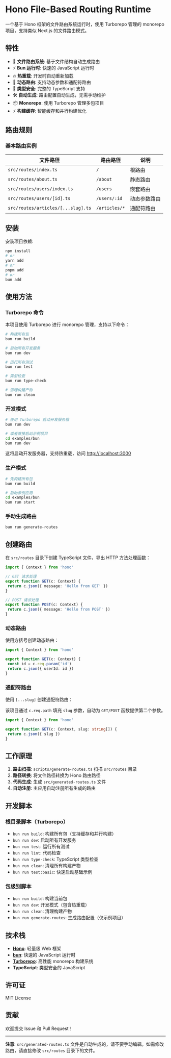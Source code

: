 # Hono File-Based Routing Runtime

一个基于 Hono 框架的文件路由系统运行时，使用 Turborepo 管理的 monorepo 项目，支持类似 Next.js 的文件路由模式。

## 特性

- 🚀 **文件路由系统**: 基于文件结构自动生成路由
- ⚡ **Bun 运行时**: 快速的 JavaScript 运行时
- 🔥 **热重载**: 开发时自动重新加载
- 📁 **动态路由**: 支持动态参数和通配符路由
- 🎯 **类型安全**: 完整的 TypeScript 支持
- 🛠️ **自动生成**: 路由配置自动生成，无需手动维护
- 📦 **Monorepo**: 使用 Turborepo 管理多包项目
- ⚡ **构建缓存**: 智能缓存和并行构建优化

## 路由规则

### 基本路由实例

| 文件路径                           | 路由路径      | 说明         |
| ---------------------------------- | ------------- | ------------ |
| `src/routes/index.ts`              | `/`           | 根路由       |
| `src/routes/about.ts`              | `/about`      | 静态路由     |
| `src/routes/users/index.ts`        | `/users`      | 嵌套路由     |
| `src/routes/users/[id].ts`         | `/users/:id`  | 动态参数路由 |
| `src/routes/articles/[...slug].ts` | `/articles/*` | 通配符路由   |

## 安装

安装项目依赖:

```bash
npm install
# or
yarn add
# or
pnpm add
# or
bun add
```

## 使用方法

### Turborepo 命令

本项目使用 Turborepo 进行 monorepo 管理，支持以下命令：

```bash
# 构建所有包
bun run build

# 启动所有开发服务
bun run dev

# 运行所有测试
bun run test

# 类型检查
bun run type-check

# 清理构建产物
bun run clean
```

### 开发模式

```bash
# 使用 Turborepo 启动开发服务器
bun run dev

# 或者直接启动示例项目
cd examples/bun
bun run dev
```

这将启动开发服务器，支持热重载，访问 <http://localhost:3000>

### 生产模式

```bash
# 先构建所有包
bun run build

# 启动示例应用
cd examples/bun
bun run start
```

### 手动生成路由

```bash
bun run generate-routes
```

## 创建路由

在 `src/routes` 目录下创建 TypeScript 文件，导出 HTTP 方法处理函数：

```typescript
import { Context } from 'hono'

// GET 请求处理
export function GET(c: Context) {
 return c.json({ message: 'Hello from GET' })
}

// POST 请求处理
export function POST(c: Context) {
 return c.json({ message: 'Hello from POST' })
}
```

### 动态路由

使用方括号创建动态路由：

```typescript
import { Context } from 'hono'

export function GET(c: Context) {
 const id = c.req.param('id')
 return c.json({ userId: id })
}
```

### 通配符路由

使用 `[...slug]` 创建通配符路由：

该项目通过 `c.req.path` 填充 `slug` 参数，自动为 `GET/POST` 函数提供第二个参数。

```typescript
import { Context } from 'hono'

export function GET(c: Context, slug: string[]) {
 return c.json({ slug })
}
```

## 工作原理

1. **路由扫描**: `scripts/generate-routes.ts` 扫描 `src/routes` 目录
2. **路径转换**: 将文件路径转换为 Hono 路由路径
3. **代码生成**: 生成 `src/generated-routes.ts` 文件
4. **自动注册**: 主应用自动注册所有生成的路由

## 开发脚本

### 根目录脚本（Turborepo）

- `bun run build`: 构建所有包（支持缓存和并行构建）
- `bun run dev`: 启动所有开发服务
- `bun run test`: 运行所有测试
- `bun run lint`: 代码检查
- `bun run type-check`: TypeScript 类型检查
- `bun run clean`: 清理所有构建产物
- `bun run test:basic`: 快速启动基础示例

### 包级别脚本

- `bun run build`: 构建当前包
- `bun run dev`: 开发模式（包含热重载）
- `bun run clean`: 清理构建产物
- `bun run generate-routes`: 生成路由配置（仅示例项目）

## 技术栈

- **[Hono](https://hono.dev/)**: 轻量级 Web 框架
- **[bun](https://bun.sh/)**: 快速的 JavaScript 运行时
- **[Turborepo](https://turbo.build/)**: 高性能 monorepo 构建系统
- **TypeScript**: 类型安全的 JavaScript

## 许可证

MIT License

## 贡献

欢迎提交 Issue 和 Pull Request！

---

**注意**: `src/generated-routes.ts` 文件是自动生成的，请不要手动编辑。如需修改路由，请直接修改 `src/routes` 目录下的文件。
